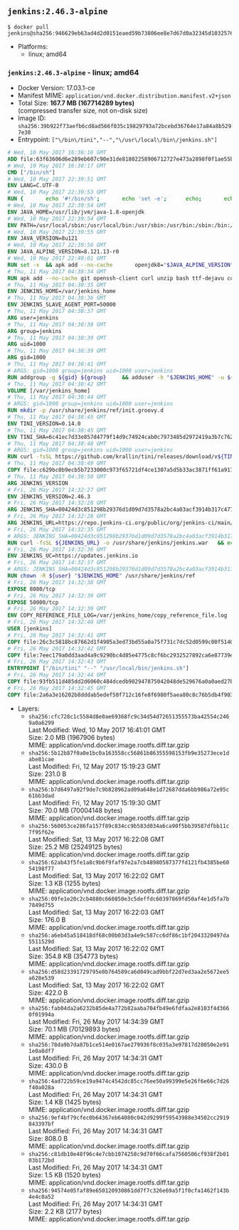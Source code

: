 ## `jenkins:2.46.3-alpine`

```console
$ docker pull jenkins@sha256:946629eb63ad4d2d0151eaed59b73806ee8e7d67d0a32345d10325765c52d70b
```

-	Platforms:
	-	linux; amd64

### `jenkins:2.46.3-alpine` - linux; amd64

-	Docker Version: 17.03.1-ce
-	Manifest MIME: `application/vnd.docker.distribution.manifest.v2+json`
-	Total Size: **167.7 MB (167714289 bytes)**  
	(compressed transfer size, not on-disk size)
-	Image ID: `sha256:39b922f73aefb6cd8ad566f035c19829793a72bcebd36764e17a84a8b5297e30`
-	Entrypoint: `["\/bin\/tini","--","\/usr\/local\/bin\/jenkins.sh"]`

```dockerfile
# Wed, 10 May 2017 16:38:16 GMT
ADD file:63f63606d6e289eb607c90e31de81802258906712727e473a2898f0f1ae55bb5 in / 
# Wed, 10 May 2017 16:38:17 GMT
CMD ["/bin/sh"]
# Wed, 10 May 2017 22:39:51 GMT
ENV LANG=C.UTF-8
# Wed, 10 May 2017 22:39:53 GMT
RUN { 		echo '#!/bin/sh'; 		echo 'set -e'; 		echo; 		echo 'dirname "$(dirname "$(readlink -f "$(which javac || which java)")")"'; 	} > /usr/local/bin/docker-java-home 	&& chmod +x /usr/local/bin/docker-java-home
# Wed, 10 May 2017 22:39:54 GMT
ENV JAVA_HOME=/usr/lib/jvm/java-1.8-openjdk
# Wed, 10 May 2017 22:39:54 GMT
ENV PATH=/usr/local/sbin:/usr/local/bin:/usr/sbin:/usr/bin:/sbin:/bin:/usr/lib/jvm/java-1.8-openjdk/jre/bin:/usr/lib/jvm/java-1.8-openjdk/bin
# Wed, 10 May 2017 22:39:55 GMT
ENV JAVA_VERSION=8u121
# Wed, 10 May 2017 22:39:56 GMT
ENV JAVA_ALPINE_VERSION=8.121.13-r0
# Wed, 10 May 2017 22:40:01 GMT
RUN set -x 	&& apk add --no-cache 		openjdk8="$JAVA_ALPINE_VERSION" 	&& [ "$JAVA_HOME" = "$(docker-java-home)" ]
# Thu, 11 May 2017 04:38:34 GMT
RUN apk add --no-cache git openssh-client curl unzip bash ttf-dejavu coreutils
# Thu, 11 May 2017 04:38:35 GMT
ENV JENKINS_HOME=/var/jenkins_home
# Thu, 11 May 2017 04:38:36 GMT
ENV JENKINS_SLAVE_AGENT_PORT=50000
# Thu, 11 May 2017 04:38:37 GMT
ARG user=jenkins
# Thu, 11 May 2017 04:38:38 GMT
ARG group=jenkins
# Thu, 11 May 2017 04:38:39 GMT
ARG uid=1000
# Thu, 11 May 2017 04:38:39 GMT
ARG gid=1000
# Thu, 11 May 2017 04:38:41 GMT
# ARGS: gid=1000 group=jenkins uid=1000 user=jenkins
RUN addgroup -g ${gid} ${group}     && adduser -h "$JENKINS_HOME" -u ${uid} -G ${group} -s /bin/bash -D ${user}
# Thu, 11 May 2017 04:38:42 GMT
VOLUME [/var/jenkins_home]
# Thu, 11 May 2017 04:38:44 GMT
# ARGS: gid=1000 group=jenkins uid=1000 user=jenkins
RUN mkdir -p /usr/share/jenkins/ref/init.groovy.d
# Thu, 11 May 2017 04:38:45 GMT
ENV TINI_VERSION=0.14.0
# Thu, 11 May 2017 04:38:45 GMT
ENV TINI_SHA=6c41ec7d33e857d4779f14d9c74924cab0c7973485d2972419a3b7c7620ff5fd
# Thu, 11 May 2017 04:38:48 GMT
# ARGS: gid=1000 group=jenkins uid=1000 user=jenkins
RUN curl -fsSL https://github.com/krallin/tini/releases/download/v${TINI_VERSION}/tini-static-amd64 -o /bin/tini && chmod +x /bin/tini   && echo "$TINI_SHA  /bin/tini" | sha256sum -c -
# Thu, 11 May 2017 04:38:49 GMT
COPY file:c629bc0b9ecb5b7233000c973f65721df4ce1307a5d5b33ac3871ff61a9172ff in /usr/share/jenkins/ref/init.groovy.d/tcp-slave-agent-port.groovy 
# Thu, 11 May 2017 04:38:50 GMT
ARG JENKINS_VERSION
# Fri, 26 May 2017 14:32:27 GMT
ENV JENKINS_VERSION=2.46.3
# Fri, 26 May 2017 14:32:28 GMT
ARG JENKINS_SHA=00424d3c851298b29376d1d09d7d3578a2bc4a03acf3914b317c47707cd5739a
# Fri, 26 May 2017 14:32:28 GMT
ARG JENKINS_URL=https://repo.jenkins-ci.org/public/org/jenkins-ci/main/jenkins-war/2.46.3/jenkins-war-2.46.3.war
# Fri, 26 May 2017 14:32:35 GMT
# ARGS: JENKINS_SHA=00424d3c851298b29376d1d09d7d3578a2bc4a03acf3914b317c47707cd5739a JENKINS_URL=https://repo.jenkins-ci.org/public/org/jenkins-ci/main/jenkins-war/2.46.3/jenkins-war-2.46.3.war gid=1000 group=jenkins uid=1000 user=jenkins
RUN curl -fsSL ${JENKINS_URL} -o /usr/share/jenkins/jenkins.war   && echo "${JENKINS_SHA}  /usr/share/jenkins/jenkins.war" | sha256sum -c -
# Fri, 26 May 2017 14:32:36 GMT
ENV JENKINS_UC=https://updates.jenkins.io
# Fri, 26 May 2017 14:32:37 GMT
# ARGS: JENKINS_SHA=00424d3c851298b29376d1d09d7d3578a2bc4a03acf3914b317c47707cd5739a JENKINS_URL=https://repo.jenkins-ci.org/public/org/jenkins-ci/main/jenkins-war/2.46.3/jenkins-war-2.46.3.war gid=1000 group=jenkins uid=1000 user=jenkins
RUN chown -R ${user} "$JENKINS_HOME" /usr/share/jenkins/ref
# Fri, 26 May 2017 14:32:38 GMT
EXPOSE 8080/tcp
# Fri, 26 May 2017 14:32:39 GMT
EXPOSE 50000/tcp
# Fri, 26 May 2017 14:32:39 GMT
ENV COPY_REFERENCE_FILE_LOG=/var/jenkins_home/copy_reference_file.log
# Fri, 26 May 2017 14:32:40 GMT
USER [jenkins]
# Fri, 26 May 2017 14:32:41 GMT
COPY file:26c3c5818bc87662d1f4905a3ed73bd55a0a75f731c7dc52d0599c00f51408e9 in /usr/local/bin/jenkins-support 
# Fri, 26 May 2017 14:32:42 GMT
COPY file:7eec179a0dd3aad4a9c9290bc4d85e4775c8cf6bc2932527892ca6e87739e474 in /usr/local/bin/jenkins.sh 
# Fri, 26 May 2017 14:32:43 GMT
ENTRYPOINT ["/bin/tini" "--" "/usr/local/bin/jenkins.sh"]
# Fri, 26 May 2017 14:32:44 GMT
COPY file:93fb511d485dd2d6060c484dcedb902947875042048de529676a0a0aed27b5a3 in /usr/local/bin/plugins.sh 
# Fri, 26 May 2017 14:32:45 GMT
COPY file:2a6a3e16202b8dddab5edef50f712c16fe8f6980f5aea80c8c76b5db4f903913 in /usr/local/bin/install-plugins.sh 
```

-	Layers:
	-	`sha256:cfc728c1c5584d8e0ae69368fc9c34d54d72651355573ba42554c2469a0a6299`  
		Last Modified: Wed, 10 May 2017 16:41:01 GMT  
		Size: 2.0 MB (1967906 bytes)  
		MIME: application/vnd.docker.image.rootfs.diff.tar.gzip
	-	`sha256:5b12b87f0a0e1bc0a163558cc56861b86355598153fb9e35273ece1dabe81cae`  
		Last Modified: Fri, 12 May 2017 15:19:23 GMT  
		Size: 231.0 B  
		MIME: application/vnd.docker.image.rootfs.diff.tar.gzip
	-	`sha256:b7d6497a92f9de7c9b828962ad09a648e1d72687dda6bb986a72e95c61bb3dad`  
		Last Modified: Fri, 12 May 2017 15:19:30 GMT  
		Size: 70.0 MB (70004148 bytes)  
		MIME: application/vnd.docker.image.rootfs.diff.tar.gzip
	-	`sha256:560053ce286fa157f89c834cc9b583d034a6ca90f5bb39587dfbb11c7f95f62e`  
		Last Modified: Sat, 13 May 2017 16:22:08 GMT  
		Size: 25.2 MB (25249125 bytes)  
		MIME: application/vnd.docker.image.rootfs.diff.tar.gzip
	-	`sha256:62ab43f5fe1a8c9b6f9faf97e2a7cb48980587377fd121fb4385be6054198f77`  
		Last Modified: Sat, 13 May 2017 16:22:02 GMT  
		Size: 1.3 KB (1255 bytes)  
		MIME: application/vnd.docker.image.rootfs.diff.tar.gzip
	-	`sha256:09fe1e20c2cb4880c660850e3c5deffdc60397869fd50af4e1d5fa7b7849d755`  
		Last Modified: Sat, 13 May 2017 16:22:03 GMT  
		Size: 176.0 B  
		MIME: application/vnd.docker.image.rootfs.diff.tar.gzip
	-	`sha256:a6eb45a518418df68c00b03d3a4e9c587cc6df86c1bf2043320497da5511529d`  
		Last Modified: Sat, 13 May 2017 16:22:02 GMT  
		Size: 354.8 KB (354773 bytes)  
		MIME: application/vnd.docker.image.rootfs.diff.tar.gzip
	-	`sha256:d58d23391729795e0b764589ca6d049cad9bbf22d7ed3aa2e5672ee5a628e539`  
		Last Modified: Sat, 13 May 2017 16:22:02 GMT  
		Size: 422.0 B  
		MIME: application/vnd.docker.image.rootfs.diff.tar.gzip
	-	`sha256:fab04da2a6232b85de4a772b82aaba704fb49e6fdfaa2e8103f4d3660f01994a`  
		Last Modified: Fri, 26 May 2017 14:34:39 GMT  
		Size: 70.1 MB (70129893 bytes)  
		MIME: application/vnd.docker.image.rootfs.diff.tar.gzip
	-	`sha256:78da9b7da87b1ce514e0167ae279936f8c035a3e97817d28050e2e911e0a8df7`  
		Last Modified: Fri, 26 May 2017 14:34:31 GMT  
		Size: 430.0 B  
		MIME: application/vnd.docker.image.rootfs.diff.tar.gzip
	-	`sha256:4ad722b59ce19a9474c4542dc85cc76ee50a99399e5e26f6e66c7d26f40a028a`  
		Last Modified: Fri, 26 May 2017 14:34:31 GMT  
		Size: 1.4 KB (1425 bytes)  
		MIME: application/vnd.docker.image.rootfs.diff.tar.gzip
	-	`sha256:9ef4bf79cfec0b64367eb64080c042d9299f59543988e34502cc2919843397bf`  
		Last Modified: Fri, 26 May 2017 14:34:31 GMT  
		Size: 808.0 B  
		MIME: application/vnd.docker.image.rootfs.diff.tar.gzip
	-	`sha256:c81db10e48f96c4e7cbb1074258c9d70f66cafa7560506cf938f2b0103b172bd`  
		Last Modified: Fri, 26 May 2017 14:34:31 GMT  
		Size: 1.5 KB (1520 bytes)  
		MIME: application/vnd.docker.image.rootfs.diff.tar.gzip
	-	`sha256:94574e05faf89e650120930861dd7f7c326e69a5f1f0cfa1462f143b4e4c0a52`  
		Last Modified: Fri, 26 May 2017 14:34:31 GMT  
		Size: 2.2 KB (2177 bytes)  
		MIME: application/vnd.docker.image.rootfs.diff.tar.gzip
